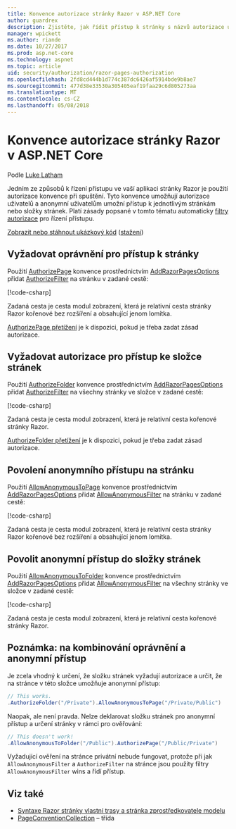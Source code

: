 ```yaml
---
title: Konvence autorizace stránky Razor v ASP.NET Core
author: guardrex
description: Zjistěte, jak řídit přístup k stránky s názvů autorizace uživatelů a anonymní uživatelům umožní přístup k stránky nebo složky stránek.
manager: wpickett
ms.author: riande
ms.date: 10/27/2017
ms.prod: asp.net-core
ms.technology: aspnet
ms.topic: article
uid: security/authorization/razor-pages-authorization
ms.openlocfilehash: 2fd8cd444b1d774c387dc6426af5914bde9b8ae7
ms.sourcegitcommit: 477d38e33530a305405eaf19faa29c6d805273aa
ms.translationtype: MT
ms.contentlocale: cs-CZ
ms.lasthandoff: 05/08/2018
---
```

# <a name="razor-pages-authorization-conventions-in-aspnet-core"></a>Konvence autorizace stránky Razor v ASP.NET Core

Podle [Luke Latham](https://github.com/guardrex)

Jedním ze způsobů k řízení přístupu ve vaší aplikaci stránky Razor je použití autorizace konvence při spuštění. Tyto konvence umožňují autorizace uživatelů a anonymní uživatelům umožní přístup k jednotlivým stránkám nebo složky stránek. Platí zásady popsané v tomto tématu automaticky [filtry autorizace](xref:mvc/controllers/filters#authorization-filters) pro řízení přístupu.

[Zobrazit nebo stáhnout ukázkový kód](https://github.com/aspnet/Docs/tree/master/aspnetcore/security/authorization/razor-pages-authorization/sample) ([stažení](xref:tutorials/index#how-to-download-a-sample))

## <a name="require-authorization-to-access-a-page"></a>Vyžadovat oprávnění pro přístup k stránky

Použití [AuthorizePage](/dotnet/api/microsoft.extensions.dependencyinjection.pageconventioncollectionextensions.authorizepage) konvence prostřednictvím [AddRazorPagesOptions](/dotnet/api/microsoft.extensions.dependencyinjection.mvcrazorpagesmvcbuilderextensions.addrazorpagesoptions) přidat [AuthorizeFilter](/dotnet/api/microsoft.aspnetcore.mvc.authorization.authorizefilter) na stránku v zadané cestě:

[!code-csharp[](razor-pages-authorization/sample/Startup.cs?name=snippet1&highlight=2,4)]

Zadaná cesta je cesta modul zobrazení, která je relativní cesta stránky Razor kořenové bez rozšíření a obsahující jenom lomítka.

[AuthorizePage přetížení](/dotnet/api/microsoft.extensions.dependencyinjection.pageconventioncollectionextensions.authorizepage#Microsoft_Extensions_DependencyInjection_PageConventionCollectionExtensions_AuthorizePage_Microsoft_AspNetCore_Mvc_ApplicationModels_PageConventionCollection_System_String_System_String_) je k dispozici, pokud je třeba zadat zásad autorizace.

## <a name="require-authorization-to-access-a-folder-of-pages"></a>Vyžadovat autorizace pro přístup ke složce stránek

Použití [AuthorizeFolder](/dotnet/api/microsoft.extensions.dependencyinjection.pageconventioncollectionextensions.authorizefolder) konvence prostřednictvím [AddRazorPagesOptions](/dotnet/api/microsoft.extensions.dependencyinjection.mvcrazorpagesmvcbuilderextensions.addrazorpagesoptions) přidat [AuthorizeFilter](/dotnet/api/microsoft.aspnetcore.mvc.authorization.authorizefilter) na všechny stránky ve složce v zadané cestě:

[!code-csharp[](razor-pages-authorization/sample/Startup.cs?name=snippet1&highlight=2,5)]

Zadaná cesta je cesta modul zobrazení, která je relativní cesta kořenové stránky Razor.

[AuthorizeFolder přetížení](/dotnet/api/microsoft.extensions.dependencyinjection.pageconventioncollectionextensions.authorizefolder#Microsoft_Extensions_DependencyInjection_PageConventionCollectionExtensions_AuthorizeFolder_Microsoft_AspNetCore_Mvc_ApplicationModels_PageConventionCollection_System_String_System_String_) je k dispozici, pokud je třeba zadat zásad autorizace.

## <a name="allow-anonymous-access-to-a-page"></a>Povolení anonymního přístupu na stránku

Použití [AllowAnonymousToPage](/dotnet/api/microsoft.extensions.dependencyinjection.pageconventioncollectionextensions.allowanonymoustopage) konvence prostřednictvím [AddRazorPagesOptions](/dotnet/api/microsoft.extensions.dependencyinjection.mvcrazorpagesmvcbuilderextensions.addrazorpagesoptions) přidat [AllowAnonymousFilter](/dotnet/api/microsoft.aspnetcore.mvc.authorization.allowanonymousfilter) na stránku v zadané cestě:

[!code-csharp[](razor-pages-authorization/sample/Startup.cs?name=snippet1&highlight=2,6)]

Zadaná cesta je cesta modul zobrazení, která je relativní cesta stránky Razor kořenové bez rozšíření a obsahující jenom lomítka.

## <a name="allow-anonymous-access-to-a-folder-of-pages"></a>Povolit anonymní přístup do složky stránek

Použití [AllowAnonymousToFolder](/dotnet/api/microsoft.extensions.dependencyinjection.pageconventioncollectionextensions.allowanonymoustofolder) konvence prostřednictvím [AddRazorPagesOptions](/dotnet/api/microsoft.extensions.dependencyinjection.mvcrazorpagesmvcbuilderextensions.addrazorpagesoptions) přidat [AllowAnonymousFilter](/dotnet/api/microsoft.aspnetcore.mvc.authorization.allowanonymousfilter) na všechny stránky ve složce v zadané cestě:

[!code-csharp[](razor-pages-authorization/sample/Startup.cs?name=snippet1&highlight=2,7)]

Zadaná cesta je cesta modul zobrazení, která je relativní cesta kořenové stránky Razor.

## <a name="note-on-combining-authorized-and-anonymous-access"></a>Poznámka: na kombinování oprávnění a anonymní přístup

Je zcela vhodný k určení, že složku stránek vyžadují autorizace a určit, že na stránce v této složce umožňuje anonymní přístup:

```csharp
// This works.
.AuthorizeFolder("/Private").AllowAnonymousToPage("/Private/Public")
```

Naopak, ale není pravda. Nelze deklarovat složku stránek pro anonymní přístup a určení stránky v rámci pro ověřování:

```csharp
// This doesn't work!
.AllowAnonymousToFolder("/Public").AuthorizePage("/Public/Private") 
```

Vyžadující ověření na stránce privátní nebude fungovat, protože při jak `AllowAnonymousFilter` a `AuthorizeFilter` na stránce jsou použity filtry `AllowAnonymousFilter` wins a řídí přístup.

## <a name="see-also"></a>Viz také

* [Syntaxe Razor stránky vlastní trasy a stránka zprostředkovatele modelu](xref:mvc/razor-pages/razor-pages-conventions)
* [PageConventionCollection](/dotnet/api/microsoft.aspnetcore.mvc.applicationmodels.pageconventioncollection) – třída
